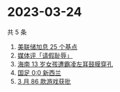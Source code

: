 # 2023-03-24

共 5 条

<!-- BEGIN ZHIHUSEARCH -->
<!-- 最后更新时间 Fri Mar 24 2023 05:10:48 GMT+0800 (China Standard Time) -->
1. [美联储加息 25 个基点](https://www.zhihu.com/search?q=美联储加息%2025%20个基点)
1. [媒体评「请假耻辱」](https://www.zhihu.com/search?q=媒体评「请假耻辱」)
1. [海南 13 岁女孩遭霸凌左耳鼓膜穿孔](https://www.zhihu.com/search?q=海南%2013%20岁女孩遭霸凌左耳鼓膜穿孔)
1. [国足 0:0 新西兰](https://www.zhihu.com/search?q=国足%200:0%20新西兰)
1. [3 月 86 款游戏获批](https://www.zhihu.com/search?q=3%20月%2086%20款游戏获批)
<!-- END ZHIHUSEARCH -->
